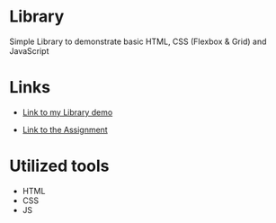 # Library

Simple Library to demonstrate basic HTML, CSS (Flexbox & Grid)  and JavaScript

# Links

- [Link to my Library demo](https://alex44499.github.io/library_top_2023/)

- [Link to the Assignment](https://www.theodinproject.com/lessons/node-path-javascript-library)

# Utilized tools

- HTML
- CSS
- JS
